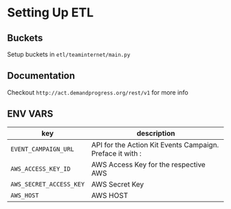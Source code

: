 # Setting Up ETL

## Buckets

Setup buckets in `etl/teaminternet/main.py`

## Documentation

Checkout `http://act.demandprogress.org/rest/v1` for more info

## ENV VARS


| key | description |
|--- |--- |
| `EVENT_CAMPAIGN_URL` | API for the Action Kit Events Campaign. Preface it with <username>:<password> |
| `AWS_ACCESS_KEY_ID` | AWS Access Key for the respective AWS |
| `AWS_SECRET_ACCESS_KEY` | AWS Secret Key |
| `AWS_HOST` | AWS HOST |
